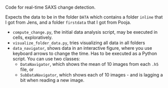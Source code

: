Code for real-time SAXS change detection.

Expects the data to be in the folder `DATA` which contains a folder `inline` that I got from Jens, and a folder `firstdata` that I got from Pooja.

- `compute_change.py`, the initial data analysis script, may be executed in cells, exploratively.
- `visualize_folder_data.py`, tries visualizing all data in all folders 
- `data_navigator`, shows data in an interactive figure, where you use keyboard arrows to change the time. Has to be executed as a Python script. You can use two classes:
  - `DataNavigator`, which shows the mean of 10 images from each `.h5` file, or
  - `SubDataNavigator`, which shows each of 10 images - and is lagging a bit when reading a new image.

